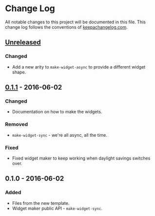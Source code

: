 # Change Log
All notable changes to this project will be documented in this file. This change log follows the conventions of [keepachangelog.com](http://keepachangelog.com/).

## [Unreleased]
### Changed
- Add a new arity to `make-widget-async` to provide a different widget shape.

## [0.1.1] - 2016-06-02
### Changed
- Documentation on how to make the widgets.

### Removed
- `make-widget-sync` - we're all async, all the time.

### Fixed
- Fixed widget maker to keep working when daylight savings switches over.

## 0.1.0 - 2016-06-02
### Added
- Files from the new template.
- Widget maker public API - `make-widget-sync`.

[Unreleased]: https://github.com/your-name/baoqu-core/compare/0.1.1...HEAD
[0.1.1]: https://github.com/your-name/baoqu-core/compare/0.1.0...0.1.1
